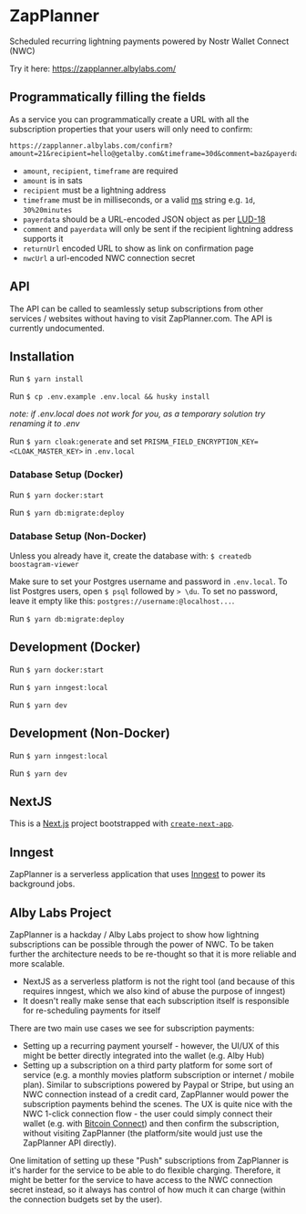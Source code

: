# ZapPlanner

Scheduled recurring lightning payments powered by Nostr Wallet Connect (NWC)

Try it here: https://zapplanner.albylabs.com/

## Programmatically filling the fields

As a service you can programmatically create a URL with all the subscription properties that your users will only need to confirm:

```
https://zapplanner.albylabs.com/confirm?amount=21&recipient=hello@getalby.com&timeframe=30d&comment=baz&payerdata=%7B%22name%22%3A%22Bob%22%7D&returnUrl=https%3A%2F%2Fexample.com
```

- `amount`, `recipient`, `timeframe` are required
- `amount` is in sats
- `recipient` must be a lightning address
- `timeframe` must be in milliseconds, or a valid [ms](https://www.npmjs.com/package/ms) string e.g. `1d`, `30%20minutes`
- `payerdata` should be a URL-encoded JSON object as per [LUD-18](https://github.com/lnurl/luds/blob/luds/18.md)
- `comment` and `payerdata` will only be sent if the recipient lightning address supports it
- `returnUrl` encoded URL to show as link on confirmation page
- `nwcUrl` a url-encoded NWC connection secret

## API

The API can be called to seamlessly setup subscriptions from other services / websites without having to visit ZapPlanner.com. The API is currently undocumented.

## Installation

Run `$ yarn install`

Run `$ cp .env.example .env.local && husky install`

_note: if .env.local does not work for you, as a temporary solution try renaming it to .env_

Run `$ yarn cloak:generate` and set `PRISMA_FIELD_ENCRYPTION_KEY=<CLOAK_MASTER_KEY>` in `.env.local`

### Database Setup (Docker)

Run `$ yarn docker:start`

Run `$ yarn db:migrate:deploy`

### Database Setup (Non-Docker)

Unless you already have it, create the database with: `$ createdb boostagram-viewer`

Make sure to set your Postgres username and password in `.env.local`. To list Postgres users, open `$ psql` followed by `> \du`. To set no password, leave it empty like this: `postgres://username:@localhost...`.

Run `$ yarn db:migrate:deploy`

## Development (Docker)

Run `$ yarn docker:start`

Run `$ yarn inngest:local`

Run `$ yarn dev`

## Development (Non-Docker)

Run `$ yarn inngest:local`

Run `$ yarn dev`

## NextJS

This is a [Next.js](https://nextjs.org/) project bootstrapped with [`create-next-app`](https://github.com/vercel/next.js/tree/canary/packages/create-next-app).

## Inngest

ZapPlanner is a serverless application that uses [Inngest](https://www.inngest.com/) to power its background jobs.

## Alby Labs Project

ZapPlanner is a hackday / Alby Labs project to show how lightning subscriptions can be possible through the power of NWC. To be taken further the architecture needs to be re-thought so that it is more reliable and more scalable.
 
- NextJS as a serverless platform is not the right tool (and because of this requires inngest, which we also kind of abuse the purpose of inngest)
- It doesn't really make sense that each subscription itself is responsible for re-scheduling payments for itself

There are two main use cases we see for subscription payments:
- Setting up a recurring payment yourself - however, the UI/UX of this might be better directly integrated into the wallet (e.g. Alby Hub)
- Setting up a subscription on a third party platform for some sort of service (e.g. a monthly movies platform subscription or internet / mobile plan). Similar to subscriptions powered by Paypal or Stripe, but using an NWC connection instead of a credit card, ZapPlanner would power the subscription payments behind the scenes. The UX is quite nice with the NWC 1-click connection flow - the user could simply connect their wallet (e.g. with [Bitcoin Connect](https://github.com/getAlby/bitcoin-connect)) and then confirm the subscription, without visiting ZapPlanner (the platform/site would just use the ZapPlanner API directly).

One limitation of setting up these "Push" subscriptions from ZapPlanner is it's harder for the service to be able to do flexible charging. Therefore, it might be better for the service to have access to the NWC connection secret instead, so it always has control of how much it can charge (within the connection budgets set by the user).
